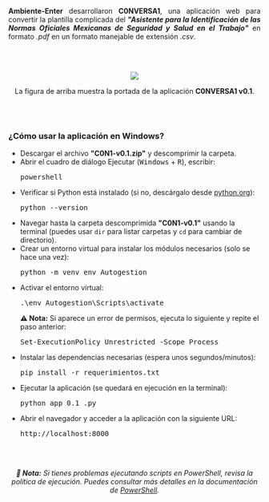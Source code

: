 <div align="justify">
  <b>Ambiente-Enter</b> desarrollaron <b>C0NVERSA1</b>, una aplicación web para convertir la plantilla complicada del <b><i>"Asistente para la Identificación de las Normas Oficiales Mexicanas de Seguridad y Salud en el Trabajo"</i></b> en formato <i>.pdf</i> en un formato manejable de extensión <i>.csv</i>.
</div>

<br><br>

<p align="center">
  <img src="https://github.com/user-attachments/assets/b0c22a28-bdc1-463d-b1d2-e7af2c2fc2f0) alt="C0NVERSA1 Portada" style="max-width: 100%; height: auto;">
</p>

<p align="center">
  La figura de arriba muestra la portada de la aplicación <b>C0NVERSA1 v0.1</b>.
</p>

<br><br>

<h3><b> ¿Cómo usar la aplicación en Windows?</b></h3>

<ul>
  <li>Descargar el archivo <b>"C0N1-v0.1.zip"</b> y descomprimir la carpeta.</li>

  <li>Abrir el cuadro de diálogo Ejecutar (<kbd>Windows</kbd> + <kbd>R</kbd>), escribir:</li>
  <pre>powershell</pre>

  <li>Verificar si Python está instalado (si no, descárgalo desde 
    <a href="https://www.python.org/" target="_blank">python.org</a>):</li>
  <pre>python --version</pre>

  <li>Navegar hasta la carpeta descomprimida <b>"C0N1-v0.1"</b> usando la terminal (puedes usar 
    <code>dir</code> para listar carpetas y <code>cd</code> para cambiar de directorio).</li>

  <li>Crear un entorno virtual para instalar los módulos necesarios (solo se hace una vez):</li>
  <pre>python -m venv env_Autogestion</pre>

  <li>Activar el entorno virtual:</li>
  <pre>.\env_Autogestion\Scripts\activate</pre>
  <p><b>⚠ Nota:</b> Si aparece un error de permisos, ejecuta lo siguiente y repite el paso anterior:</p>
  <pre>Set-ExecutionPolicy Unrestricted -Scope Process</pre>

  <li>Instalar las dependencias necesarias (espera unos segundos/minutos):</li>
  <pre>pip install -r requerimientos.txt</pre>

  <li>Ejecutar la aplicación (se quedará en ejecución en la terminal):</li>
  <pre>python app_0.1_.py</pre>

  <li>Abrir el navegador y acceder a la aplicación con la siguiente URL:</li>
  <pre>http://localhost:8000</pre>
</ul>

<br><br>

<p align="center">
  <i><b>📌 Nota:</b> Si tienes problemas ejecutando scripts en PowerShell, revisa la política de ejecución. 
  Puedes consultar más detalles en la documentación de <a href="https://docs.microsoft.com/en-us/powershell/module/microsoft.powershell.utility/unblock-file" target="_blank">PowerShell</a>.</i>
</p>
